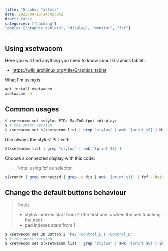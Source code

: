```yaml
---
title: "Graphic Tablets"
date: 2023-04-16T14:45:04Z
draft: false
categories: ["hacking"]
labels: ["graphic-tablets", "display", "monitor", "fzf"]
---
```



## Using xsetwacom

Here you will find anything you need to know about Graphics tablet:
- https://wiki.archlinux.org/title/Graphics_tablet


What I'm using is:

```bash
apt install xsetwacom
xsetwacom -h
```

##  Common usages


```bash
$ xsetwacom set <stylus-PID> MapToOutput <display>
$ # the smart version
$ xsetwacom set $(xsetwacom list | grep "stylus" | awk '{print $8}') MapToOutput $(xrandr | grep connected | grep -v dis | awk '{print $1}' | fzf --height 10% --reverse)
```

Use always the stylus' PID with:

```bash
$(xsetwacom list | grep "stylus" | awk '{print $8}')
```

Choose a connected display with this code:

> Note: using fzf as selector.

```bash
$(xrandr | grep connected | grep -v dis | awk '{print $1}' | fzf --height 10% --reverse)
```





## Change the default buttons behaviour

> Notes
> - stylus indexes start from 2 (the first one is when the pen touching the pad)
> - pad indexes stars from 1

```bash
$ xsetwacom set 28 Button 2 "key +Control_L z -Control_L"
$ # the smart version
$ xsetwacom set $(xsetwacom list | grep "stylus" | awk '{print $8}') Button 2 "key +Control_L z -Control_L"
```
